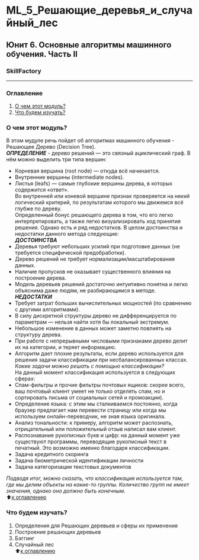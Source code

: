 # ML_5_Решающие_деревья_и_случайный_лес 
## Юнит 6. Основные алгоритмы машинного обучения. Часть II
### SkillFactory
---
### Оглавление  
1. [О чем этот модуль?](https://github.com/alex-sokolov2011/my_study/blob/master/SkillFactory/DST_10/unit_6/ML_5_Решающие_деревья_и_случайный_лес/README.md#О-чем-этот-модуль)  
2. [Что будем изучать?](https://github.com/alex-sokolov2011/my_study/blob/master/SkillFactory/DST_10/unit_6/ML_5_Решающие_деревья_и_случайный_лес/README.md#Что-будем-изучать)  


### О чем этот модуль?
В этом мудуле речь пойдет об алгоритмах машинного обучения - Решающее Дерево (Decision Tree).  
***ОПРЕДЕЛЕНИЕ*** - дерево решений — это связный ациклический граф. В нём можно выделить три типа вершин:  
- Корневая вершина (root node) — откуда всё начинается.  
- Внутренние вершины (intermediate nodes).  
- Листья (leafs) — самые глубокие вершины дерева, в которых содержится «ответ».  
Во внутренней или коневой вершине признак проверяется на некий логический критерий, по результатам которого мы движемся всё глубже по дереву.  
Определенный бонус решающего дерева в том, что его легко интерпретировать, а также легко визуализировать ход принятия решения. Однако есть и ряд недостатков. В целом достоинства и недостатки данного метода следующие:  
***ДОСТОИНСТВА***  
- Деревья требуют небольших усилий при подготовке данных (не требуется специфической предобработки).
- Дерево решений не требует нормализации/масштабирования данных.
- Наличие пропусков не оказывает существенного влияния на построение дерева.
- Модель деревьев решений достаточно интуитивно понятна и легко объяснима даже людям, не разбирающимся в методе.
***НЕДОСТАТКИ***  
- Требует затрат больших вычислительных мощностей (по сравнению с другими алгоритмами).  
- В силу дискретной структуры дерево не дифференцируется по параметрам — нельзя найти хотя бы локальный экстремум.  
- Небольшое изменение в данных может заметно повлиять на структуру дерева.  
- При работе с непрерывными числовыми признаками дерево делит их на категории, и теряет информацию.  
- Алгоритм дает плохие результаты, если дерево используется для решения задачи классификации при несбалансированных классах.  
*Какие задачи можно решать с помощью классификации?*  
На данный момент классификация используется в следующих сферах:  
- Спам-фильтры и прочие фильтры почтовых ящиков: скорее всего, ваш почтовый клиент умеет не только отделять спам, но и сортировать письма от социальных сетей и промоакции).  
- Определение языка: с этим мы сталкиваемся постоянно, когда браузер предлагает нам перевести страницу или когда мы используем онлайн-переводчик, не зная языка оригинала.  
- Анализ тональности: к примеру, алгоритм может распознать, отрицательный или положительный отзыв написал вам клиент.  
- Распознавание рукописных букв и цифр: на данный момент уже существуют программы, переводящие рукописный текст в печатный. Это возможно именно благодаря классификации.  
- Задача кредитного скоринга  
- Задача биометрической идентификации личности  
- Задача категоризации текстовых документов  
  
*Подводя итог, можно сказать, что классификация используется там, где мы делим объекты на какие-то группы. Количество групп не имеет значения, однако оно должно быть конечным.*  
:arrow_up:[к оглавлению](https://github.com/alex-sokolov2011/my_study/blob/master/SkillFactory/DST_10/unit_6/ML_5_Решающие_деревья_и_случайный_лес/README.md#Оглавление)  


### Что будем изучать?
1. Определения для Решающих деревьев и сферы их применения  
2. Построение решающих деревьев  
3. Бэггинг  
4. Случайный лес  
:arrow_up:[к оглавлению](https://github.com/alex-sokolov2011/my_study/blob/master/SkillFactory/DST_10/unit_6/ML_5_Решающие_деревья_и_случайный_лес/README.md#Оглавление)  